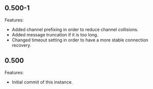 ## 0.500-1

Features:

* Added channel prefixing in order to reduce channel collisions.
* Added message truncation if it is too long.
* Changed timeout setting in order to have a more stable connection recovery.


## 0.500

Features:

* Initial commit of this instance.